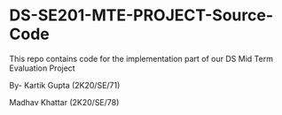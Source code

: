 # DS-SE201-MTE-PROJECT-Source-Code
This repo contains code for the implementation part of our DS Mid Term Evaluation Project

By- Kartik Gupta (2K20/SE/71)
   
   Madhav Khattar (2K20/SE/78)
